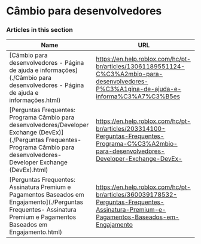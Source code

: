 # Câmbio para desenvolvedores  
### Articles in this section
Name|URL
-|-
[Câmbio para desenvolvedores - Página de ajuda e informações](./Câmbio para desenvolvedores - Página de ajuda e informações.html) |https://en.help.roblox.com/hc/pt-br/articles/13061189551124-C%C3%A2mbio-para-desenvolvedores-P%C3%A1gina-de-ajuda-e-informa%C3%A7%C3%B5es
[Perguntas Frequentes: Programa Câmbio para desenvolvedores/Developer Exchange (DevEx)](./Perguntas Frequentes- Programa Câmbio para desenvolvedores-Developer Exchange (DevEx).html) |https://en.help.roblox.com/hc/pt-br/articles/203314100-Perguntas-Frequentes-Programa-C%C3%A2mbio-para-desenvolvedores-Developer-Exchange-DevEx-
[Perguntas Frequentes: Assinatura Premium e Pagamentos Baseados em Engajamento](./Perguntas Frequentes- Assinatura Premium e Pagamentos Baseados em Engajamento.html) |https://en.help.roblox.com/hc/pt-br/articles/360039178532-Perguntas-Frequentes-Assinatura-Premium-e-Pagamentos-Baseados-em-Engajamento